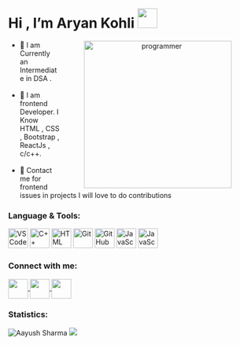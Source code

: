 # Hi , I’m Aryan Kohli <img src="https://github.com/TheDudeThatCode/TheDudeThatCode/blob/master/Assets/Developer.gif" width= "40px">

 <div align = "center"><img align = "right" alt = "programmer" src = "https://media.tenor.com/0FY41JSfpjcAAAAC/typing-jim-carrey.gif" height ="300" widght ="400" style="vertical-align:middle;margin:0px 50px"/></div>
 <ul>
  <li>👀 I am Currently an Intermediate in DSA . </li><br>
  <li>🌱 I am frontend Developer. I Know HTML , CSS , Bootstrap , ReactJs , c/c++.</li><br>
  <li>💞️ Contact me for frontend issues in projects I will love to do contributions</li>
 </ul>
 <h3>Language & Tools:</h3>
 <div align = "left">
 <img src="https://img.icons8.com/plasticine/2x/visual-studio-code-2019.png"  alt="VSCode"  width="40"  height="40"/>
 <img src="https://img.icons8.com/color/2x/c-plus-plus-logo.png"  alt="C++"  width="40"  height="40"/>
 <img src="https://img.icons8.com/color/2x/html-5.png"  alt="HTML"  width="40"  height="40"/>
 <img src="https://img.icons8.com/color/2x/git.png"  alt="Git"  width="40"  height="40"/>
 <img src="https://img.icons8.com/fluent/2x/github.png"  alt="GitHub"  width="40"  height="40"/>
 <img src="https://img.icons8.com/color/48/000000/javascript--v1.png" alt="JavaScript" width="40" height="40"/>
 <img src="https://img.icons8.com/color/2x/bootstrap.png" alt="JavaScript" width="40" height="40"/>

 </div>
 <div align = "left">
 <h3> Connect with me:</h3>
 <a href ="https://twitter.com/AryanKohli1908">
   <img align="center"  src="https://img.icons8.com/color/48/000000/twitter--v2.png" height="40"  width="40" /> </a>
 <a href ="https://www.linkedin.com/in/aryan-kohli-4b349323b/">
   <img align="center"  src="https://img.icons8.com/color/48/000000/linkedin.png" height="40"  width="40" /> </a>
 <a href ="mailto:kohliaryan21@gmail.com">
   <img align="center"  src="https://img.icons8.com/color/48/000000/gmail-new.png" height="40" width="40" /> </a>
 </div>
 <h3>Statistics:</h3>
 <img src="https://github-readme-stats.vercel.app/api?username=Aryan-Kohli&show_icons=true&theme=tokyonight" alt="Aayush Sharma" />
 <img src ="https://visitor-badge.laobi.icu/badge?page_id=Aryan-Kohli" />
<!---
Aryan-Kohli/Aryan-Kohli is a ✨ special ✨ repository because its `README.md` (this file) appears on your GitHub profile.
You can click the Preview link to take a look at your changes.
--->
